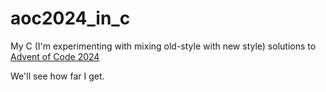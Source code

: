 # aoc2024_in_c

My C (I'm experimenting with mixing old-style with new style) solutions to [Advent of Code 2024](https://adventofcode.com/2024)

We'll see how far I get.

